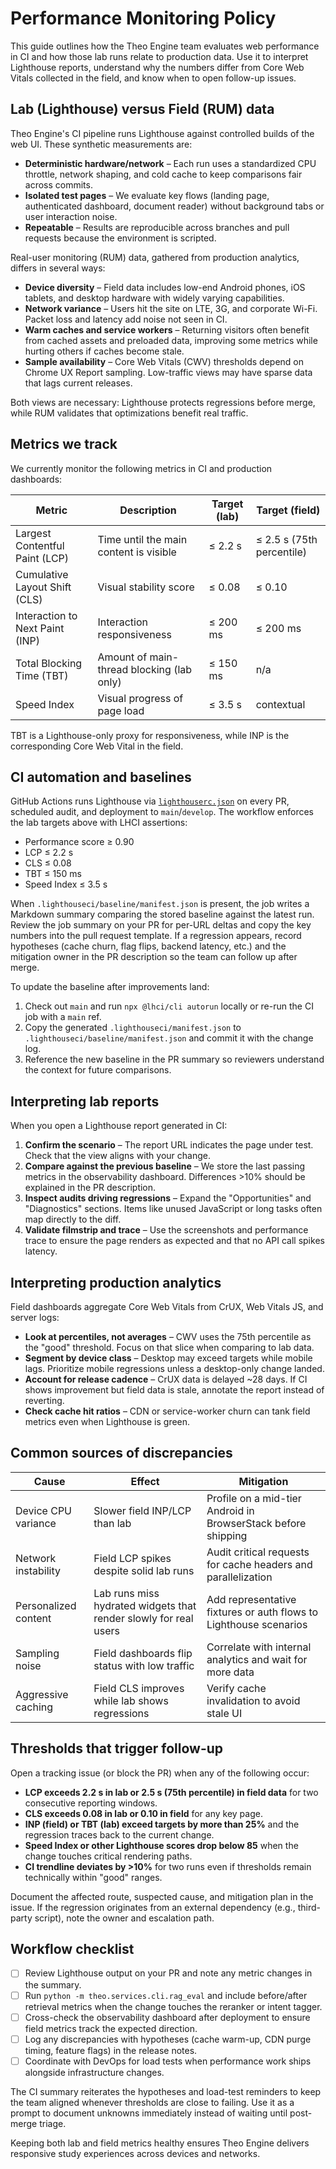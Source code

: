 # Performance Monitoring Policy

This guide outlines how the Theo Engine team evaluates web performance in CI and how those lab runs relate to production data. Use it to interpret Lighthouse reports, understand why the numbers differ from Core Web Vitals collected in the field, and know when to open follow-up issues.

## Lab (Lighthouse) versus Field (RUM) data

Theo Engine's CI pipeline runs Lighthouse against controlled builds of the web UI. These synthetic measurements are:

- **Deterministic hardware/network** – Each run uses a standardized CPU throttle, network shaping, and cold cache to keep comparisons fair across commits.
- **Isolated test pages** – We evaluate key flows (landing page, authenticated dashboard, document reader) without background tabs or user interaction noise.
- **Repeatable** – Results are reproducible across branches and pull requests because the environment is scripted.

Real-user monitoring (RUM) data, gathered from production analytics, differs in several ways:

- **Device diversity** – Field data includes low-end Android phones, iOS tablets, and desktop hardware with widely varying capabilities.
- **Network variance** – Users hit the site on LTE, 3G, and corporate Wi-Fi. Packet loss and latency add noise not seen in CI.
- **Warm caches and service workers** – Returning visitors often benefit from cached assets and preloaded data, improving some metrics while hurting others if caches become stale.
- **Sample availability** – Core Web Vitals (CWV) thresholds depend on Chrome UX Report sampling. Low-traffic views may have sparse data that lags current releases.

Both views are necessary: Lighthouse protects regressions before merge, while RUM validates that optimizations benefit real traffic.

## Metrics we track

We currently monitor the following metrics in CI and production dashboards:

| Metric | Description | Target (lab) | Target (field) |
| --- | --- | --- | --- |
| Largest Contentful Paint (LCP) | Time until the main content is visible | ≤ 2.2 s | ≤ 2.5 s (75th percentile) |
| Cumulative Layout Shift (CLS) | Visual stability score | ≤ 0.08 | ≤ 0.10 |
| Interaction to Next Paint (INP) | Interaction responsiveness | ≤ 200 ms | ≤ 200 ms |
| Total Blocking Time (TBT) | Amount of main-thread blocking (lab only) | ≤ 150 ms | n/a |
| Speed Index | Visual progress of page load | ≤ 3.5 s | contextual |

TBT is a Lighthouse-only proxy for responsiveness, while INP is the corresponding Core Web Vital in the field.

## CI automation and baselines

GitHub Actions runs Lighthouse via [`lighthouserc.json`](../lighthouserc.json) on every PR, scheduled audit, and deployment to
`main`/`develop`. The workflow enforces the lab targets above with LHCI assertions:

- Performance score ≥ 0.90
- LCP ≤ 2.2 s
- CLS ≤ 0.08
- TBT ≤ 150 ms
- Speed Index ≤ 3.5 s

When `.lighthouseci/baseline/manifest.json` is present, the job writes a Markdown summary comparing the stored baseline against
the latest run. Review the job summary on your PR for per-URL deltas and copy the key numbers into the pull request template.
If a regression appears, record hypotheses (cache churn, flag flips, backend latency, etc.) and the mitigation owner in the PR
description so the team can follow up after merge.

To update the baseline after improvements land:

1. Check out `main` and run `npx @lhci/cli autorun` locally or re-run the CI job with a `main` ref.
2. Copy the generated `.lighthouseci/manifest.json` to `.lighthouseci/baseline/manifest.json` and commit it with the change log.
3. Reference the new baseline in the PR summary so reviewers understand the context for future comparisons.

## Interpreting lab reports

When you open a Lighthouse report generated in CI:

1. **Confirm the scenario** – The report URL indicates the page under test. Check that the view aligns with your change.
2. **Compare against the previous baseline** – We store the last passing metrics in the observability dashboard. Differences >10% should be explained in the PR description.
3. **Inspect audits driving regressions** – Expand the "Opportunities" and "Diagnostics" sections. Items like unused JavaScript or long tasks often map directly to the diff.
4. **Validate filmstrip and trace** – Use the screenshots and performance trace to ensure the page renders as expected and that no API call spikes latency.

## Interpreting production analytics

Field dashboards aggregate Core Web Vitals from CrUX, Web Vitals JS, and server logs:

- **Look at percentiles, not averages** – CWV uses the 75th percentile as the "good" threshold. Focus on that slice when comparing to lab data.
- **Segment by device class** – Desktop may exceed targets while mobile lags. Prioritize mobile regressions unless a desktop-only change landed.
- **Account for release cadence** – CrUX data is delayed ~28 days. If CI shows improvement but field data is stale, annotate the report instead of reverting.
- **Check cache hit ratios** – CDN or service-worker churn can tank field metrics even when Lighthouse is green.

## Common sources of discrepancies

| Cause | Effect | Mitigation |
| --- | --- | --- |
| Device CPU variance | Slower field INP/LCP than lab | Profile on a mid-tier Android in BrowserStack before shipping |
| Network instability | Field LCP spikes despite solid lab runs | Audit critical requests for cache headers and parallelization |
| Personalized content | Lab runs miss hydrated widgets that render slowly for real users | Add representative fixtures or auth flows to Lighthouse scenarios |
| Sampling noise | Field dashboards flip status with low traffic | Correlate with internal analytics and wait for more data |
| Aggressive caching | Field CLS improves while lab shows regressions | Verify cache invalidation to avoid stale UI |

## Thresholds that trigger follow-up

Open a tracking issue (or block the PR) when any of the following occur:

- **LCP exceeds 2.2 s in lab or 2.5 s (75th percentile) in field data** for two consecutive reporting windows.
- **CLS exceeds 0.08 in lab or 0.10 in field** for any key page.
- **INP (field) or TBT (lab) exceed targets by more than 25%** and the regression traces back to the current change.
- **Speed Index or other Lighthouse scores drop below 85** when the change touches critical rendering paths.
- **CI trendline deviates by >10%** for two runs even if thresholds remain technically within "good" ranges.

Document the affected route, suspected cause, and mitigation plan in the issue. If the regression originates from an external dependency (e.g., third-party script), note the owner and escalation path.

## Workflow checklist

- [ ] Review Lighthouse output on your PR and note any metric changes in the summary.
- [ ] Run `python -m theo.services.cli.rag_eval` and include before/after retrieval metrics when the change touches the reranker or intent tagger.
- [ ] Cross-check the observability dashboard after deployment to ensure field metrics track the expected direction.
- [ ] Log any discrepancies with hypotheses (cache warm-up, CDN purge timing, feature flags) in the release notes.
- [ ] Coordinate with DevOps for load tests when performance work ships alongside infrastructure changes.

The CI summary reiterates the hypotheses and load-test reminders to keep the team aligned whenever thresholds are close to
failing. Use it as a prompt to document unknowns immediately instead of waiting until post-merge triage.

Keeping both lab and field metrics healthy ensures Theo Engine delivers responsive study experiences across devices and networks.
